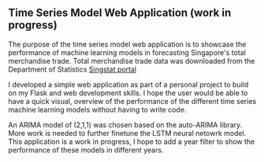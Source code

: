 ## Time Series Model Web Application (work in progress)

The purpose of the time series model web application is to showcase the performance of machine learning models in forecasting Singapore's total merchandise trade.
Total merchandise trade data was downloaded from the Department of Statistics [Singstat portal](https://www.singstat.gov.sg/) 

I developed a simple web application as part of a personal project to build on my Flask and web development skills. I hope the user would be able to have a quick visual, overview of the performance of the different time series machine learning models without having to write code. 

An ARIMA model of (2,1,1) was chosen based on the auto-ARIMA library. More work is needed to further finetune the LSTM neural netowrk model. 
This application is a work in progress, I hope to add a year filter to show the performance of these models in different years. 


